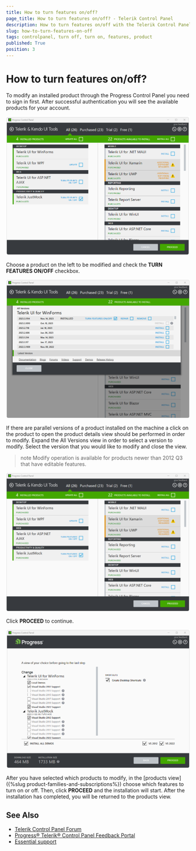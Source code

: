 ```yaml
---
title: How to turn features on/off?
page_title: How to turn features on/off? - Telerik Control Panel
description: How to turn features on/off with the Telerik Control Panel.
slug: how-to-turn-features-on-off
tags: controlpanel, turn off, turn on, features, product
published: True
position: 3 
---
```


# How to turn features on/off?

To modify an installed product through the Progress Control Panel you need to sign in first. After successful authentication you will see the available products for your account.

![Turn On Off Features Telerik Product](images/turn-on-off-features.png)

Choose a product on the left to be modified and check the **TURN FEATURES ON/OFF** checkbox.

![Turn On Off Features Parallel Telerik Product](images/turn-on-off-features-parallel.png)

If there are parallel versions of a product installed on the machine a click on the product to open the product details view should be performed in order to modify. Expand the All Versions view in order to select a version to modify. Select the version that you would like to modify and close the view. 

>note Modify operation is available for products newer than 2012 Q3 that have editable features.  

![Turn On Off Features Proceed Telerik Product](images/turn-on-off-features-proceed.png)

Click **PROCEED** to continue.

![Turn On Off Features Continue Telerik Product](images/turn-on-off-features-continue.png)

After you have selected which products to modify, in the [products view]({%slug product-families-and-subscriptions%}) choose which features to turn on or off. Then, click **PROCEED** and the installation will start. After the installation has completed, you will be returned to the products view.  

## See Also

* [Telerik Control Panel Forum](https://www.telerik.com/forums/telerik-control-panel)
* [Progress® Telerik® Control Panel Feedback Portal](https://feedback.telerik.com/controlpanel) 
* [Essential support](http://www.telerik.com/support) 
